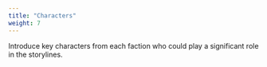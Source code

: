 ```yaml
---
title: "Characters"
weight: 7
---
```

Introduce key characters from each faction who could play a significant role in the storylines.

